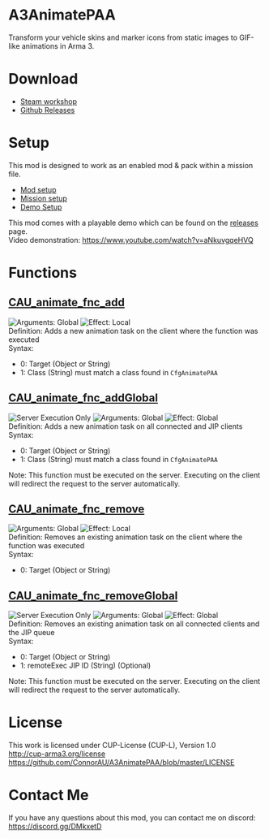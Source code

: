 # A3AnimatePAA
Transform your vehicle skins and marker icons from static images to GIF-like animations in Arma 3.

# Download
- [Steam workshop](https://steamcommunity.com/sharedfiles/filedetails/?id=1634591219)
- [Github Releases](https://github.com/ConnorAU/A3AnimatePAA/releases)

# Setup
This mod is designed to work as an enabled mod & pack within a mission file.
- [Mod setup](https://github.com/ConnorAU/A3AnimatePAA/blob/master/addon/setup-mod.md)
- [Mission setup](https://github.com/ConnorAU/A3AnimatePAA/blob/master/addon/functions/setup-mission.md)
- [Demo Setup](https://github.com/ConnorAU/A3AnimatePAA/blob/master/demo/setup-demo.md)

This mod comes with a playable demo which can be found on the [releases](https://github.com/ConnorAU/A3AnimatePAA/releases) page.  
Video demonstration: https://www.youtube.com/watch?v=aNkuvgqeHVQ

# Functions

## [CAU_animate_fnc_add](https://github.com/ConnorAU/A3AnimatePAA/blob/master/addon/functions/fn_add.sqf)
![Arguments: Global](https://community.bistudio.com/wikidata/images/2/25/arguments_global.gif) ![Effect: Local](https://community.bistudio.com/wikidata/images/5/52/effects_local.gif)  
Definition: Adds a new animation task on the client where the function was executed  
Syntax:   
- 0: Target (Object or String)
- 1: Class (String) must match a class found in `CfgAnimatePAA`

## [CAU_animate_fnc_addGlobal](https://github.com/ConnorAU/A3AnimatePAA/blob/master/addon/functions/fn_addGlobal.sqf)
![Server Execution Only](https://community.bistudio.com/wikidata/images/9/9f/Exec_Server.gif) ![Arguments: Global](https://community.bistudio.com/wikidata/images/2/25/arguments_global.gif) ![Effect: Global](https://community.bistudio.com/wikidata/images/f/f7/effects_global.gif)  
Definition: Adds a new animation task on all connected and JIP clients  
Syntax:   
- 0: Target (Object or String)
- 1: Class (String) must match a class found in `CfgAnimatePAA`

Note: This function must be executed on the server. Executing on the client will redirect the request to the server automatically.

## [CAU_animate_fnc_remove](https://github.com/ConnorAU/A3AnimatePAA/blob/master/addon/functions/fn_remove.sqf)
![Arguments: Global](https://community.bistudio.com/wikidata/images/2/25/arguments_global.gif) ![Effect: Local](https://community.bistudio.com/wikidata/images/5/52/effects_local.gif)   
Definition: Removes an existing animation task on the client where the function was executed  
Syntax:   
- 0: Target (Object or String)

## [CAU_animate_fnc_removeGlobal](https://github.com/ConnorAU/A3AnimatePAA/blob/master/addon/functions/fn_removeGlobal.sqf)
![Server Execution Only](https://community.bistudio.com/wikidata/images/9/9f/Exec_Server.gif) ![Arguments: Global](https://community.bistudio.com/wikidata/images/2/25/arguments_global.gif) ![Effect: Global](https://community.bistudio.com/wikidata/images/f/f7/effects_global.gif)  
Definition: Removes an existing animation task on all connected clients and the JIP queue  
Syntax:   
- 0: Target (Object or String)
- 1: remoteExec JIP ID (String) (Optional)

Note: This function must be executed on the server. Executing on the client will redirect the request to the server automatically.

# License
This work is licensed under CUP-License (CUP-L), Version 1.0  
http://cup-arma3.org/license  
https://github.com/ConnorAU/A3AnimatePAA/blob/master/LICENSE

# Contact Me
If you have any questions about this mod, you can contact me on discord: https://discord.gg/DMkxetD
